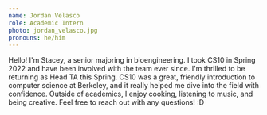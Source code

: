 ```yaml
---
name: Jordan Velasco
role: Academic Intern
photo: jordan_velasco.jpg
pronouns: he/him
---
```

Hello! I'm Stacey, a senior majoring in bioengineering. I took CS10 in Spring 2022 and have been involved with the team ever since. I'm thrilled to be returning as Head TA this Spring. CS10 was a great, friendly introduction to computer science at Berkeley, and it really helped me dive into the field with confidence. Outside of academics, I enjoy cooking, listening to music, and being creative. Feel free to reach out with any questions! :D
